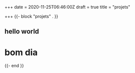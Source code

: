 +++
date = 2020-11-25T06:46:00Z
draft = true
title = "projets"

+++
{{- block "projets" . }}

## hello world

# bom dia

{{- end }}